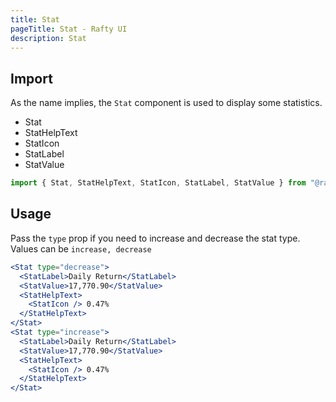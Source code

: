 ```yaml
---
title: Stat
pageTitle: Stat - Rafty UI
description: Stat
---
```


## Import

As the name implies, the `Stat` component is used to display some statistics.

- Stat
- StatHelpText
- StatIcon
- StatLabel
- StatValue

```jsx
import { Stat, StatHelpText, StatIcon, StatLabel, StatValue } from "@rafty/ui";
```

## Usage

Pass the `type` prop if you need to increase and decrease the stat type. Values can be `increase, decrease`

```jsx
<Stat type="decrease">
  <StatLabel>Daily Return</StatLabel>
  <StatValue>17,770.90</StatValue>
  <StatHelpText>
    <StatIcon /> 0.47%
  </StatHelpText>
</Stat>
<Stat type="increase">
  <StatLabel>Daily Return</StatLabel>
  <StatValue>17,770.90</StatValue>
  <StatHelpText>
    <StatIcon /> 0.47%
  </StatHelpText>
</Stat>
```
